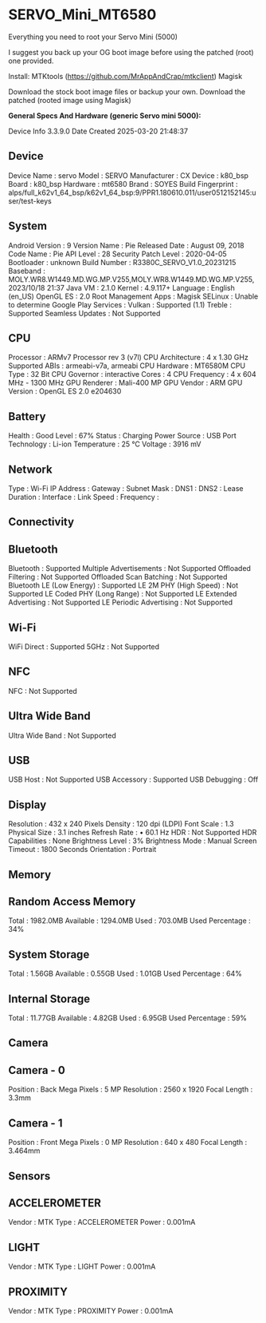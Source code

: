 # SERVO_Mini_MT6580
Everything you need to root your Servo Mini (5000) 

I suggest you back up your OG boot image before using the patched (root) one provided.

Install: 
MTKtools (https://github.com/MrAppAndCrap/mtkclient)
Magisk 

Download the stock boot image files or backup your own. 
Download the patched (rooted image using Magisk)

**General Specs And Hardware (generic Servo mini 5000):**

Device Info 3.3.9.0
Date Created 2025-03-20 21:48:37

Device
--------------------------------------------------------
Device Name : servo
Model : SERVO
Manufacturer : CX
Device : k80_bsp
Board : k80_bsp
Hardware : mt6580
Brand : SOYES
Build Fingerprint : alps/full_k62v1_64_bsp/k62v1_64_bsp:9/PPR1.180610.011/user0512152145:user/test-keys


System
--------------------------------------------------------
Android Version : 9
Version Name : Pie
Released Date : August 09, 2018
Code Name : Pie
API Level : 28
Security Patch Level : 2020-04-05
Bootloader : unknown
Build Number : R3380C_SERVO_V1.0_20231215
Baseband : MOLY.WR8.W1449.MD.WG.MP.V255,MOLY.WR8.W1449.MD.WG.MP.V255, 2023/10/18 21:37
Java VM : 2.1.0
Kernel : 4.9.117+
Language : English (en_US)
OpenGL ES : 2.0
Root Management Apps : Magisk
SELinux : Unable to determine
Google Play Services : 
Vulkan : Supported (1.1)
Treble : Supported
Seamless Updates : Not Supported


CPU
--------------------------------------------------------
Processor : ARMv7 Processor rev 3 (v7l)
CPU Architecture : 4 x 1.30 GHz
Supported ABIs : armeabi-v7a, armeabi
CPU Hardware : MT6580M
CPU Type : 32 Bit
CPU Governor : interactive
Cores : 4
CPU Frequency : 4 x 604 MHz - 1300 MHz
GPU Renderer : Mali-400 MP
GPU Vendor : ARM
GPU Version : OpenGL ES 2.0 e204630


Battery
--------------------------------------------------------
Health : Good
Level : 67%
Status : Charging
Power Source : USB Port
Technology : Li-ion
Temperature : 25 ℃
Voltage : 3916 mV



Network
--------------------------------------------------------
Type : Wi-Fi
IP Address : 
Gateway : 
Subnet Mask : 
DNS1 : 
DNS2 :
Lease Duration : 
Interface : 
Link Speed : 
Frequency : 



Connectivity
--------------------------------------------------------
Bluetooth
------------------
Bluetooth : Supported
Multiple Advertisements : Not Supported
Offloaded Filtering : Not Supported
Offloaded Scan Batching : Not Supported
Bluetooth LE (Low Energy) : Supported
LE 2M PHY (High Speed) : Not Supported
LE Coded PHY (Long Range) : Not Supported
LE Extended Advertising : Not Supported
LE Periodic Advertising : Not Supported

Wi-Fi
------------------
WiFi Direct : Supported
5GHz : Not Supported

NFC
------------------
NFC : Not Supported

Ultra Wide Band
------------------
Ultra Wide Band : Not Supported

USB
------------------
USB Host : Not Supported
USB Accessory : Supported
USB Debugging : Off


Display
--------------------------------------------------------
Resolution : 432 x 240 Pixels
Density : 120 dpi (LDPI)
Font Scale : 1.3
Physical Size : 3.1 inches
Refresh Rate : • 60.1 Hz
HDR : Not Supported
HDR Capabilities : None
Brightness Level : 3%
Brightness Mode : Manual
Screen Timeout : 1800 Seconds
Orientation : Portrait


Memory
--------------------------------------------------------
Random Access Memory
------------------
Total : 1982.0MB
Available : 1294.0MB
Used : 703.0MB
Used Percentage : 34%

System Storage
------------------
Total : 1.56GB
Available : 0.55GB
Used : 1.01GB
Used Percentage : 64%

Internal Storage
------------------
Total : 11.77GB
Available : 4.82GB
Used : 6.95GB
Used Percentage : 59%


Camera
--------------------------------------------------------
Camera - 0
------------------
Position : Back
Mega Pixels : 5 MP
Resolution : 2560 x 1920
Focal Length : 3.3mm

Camera - 1
------------------
Position : Front
Mega Pixels : 0 MP
Resolution : 640 x 480
Focal Length : 3.464mm



Sensors
--------------------------------------------------------
ACCELEROMETER
------------------
Vendor : MTK
Type : ACCELEROMETER
Power : 0.001mA

LIGHT
------------------
Vendor : MTK
Type : LIGHT
Power : 0.001mA

PROXIMITY
------------------
Vendor : MTK
Type : PROXIMITY
Power : 0.001mA
